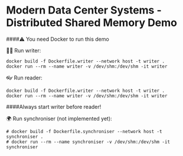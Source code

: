 # Modern Data Center Systems - Distributed Shared Memory Demo

####⚠️ You need Docker to run this demo

✍🏻 Run writer:
```
docker build -f Dockerfile.writer --network host -t writer .
docker run --rm --name writer -v /dev/shm:/dev/shm -it writer
```

👓 Run reader:
```
docker build -f Dockerfile.writer --network host -t writer .
docker run --rm --name writer -v /dev/shm:/dev/shm -it writer
```

####Always start writer before reader!

🌍 Run synchroniser (not implemented yet):
```
# docker build -f Dockerfile.synchroniser --network host -t synchroniser .
# docker run --rm --name synchroniser -v /dev/shm:/dev/shm -it synchroniser
```